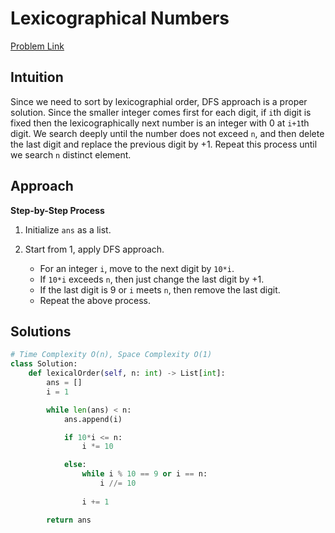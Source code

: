 **Lexicographical Numbers**
=
[Problem Link](https://leetcode.com/problems/lexicographical-numbers/description)

## Intuition
Since we need to sort by lexicographial order, DFS approach is a proper solution. Since the smaller integer 
comes first for each digit, if `i`th digit is fixed then the lexicographically next number is an integer with 0 
at `i+1`th digit. We search deeply until the number does not exceed `n`, and then delete the last digit and 
replace the previous digit by +1. Repeat this process until we search `n` distinct element.

## Approach
**Step-by-Step Process**

1. Initialize `ans` as a list.

2. Start from 1, apply DFS approach.
    - For an integer `i`, move to the next digit by `10*i`.
    - If `10*i` exceeds `n`, then just change the last digit by +1.
    - If the last digit is 9 or `i` meets `n`, then remove the last digit.
    - Repeat the above process.
  
## Solutions
```python
# Time Complexity O(n), Space Complexity O(1)
class Solution:
    def lexicalOrder(self, n: int) -> List[int]:
        ans = []
        i = 1

        while len(ans) < n:
            ans.append(i)

            if 10*i <= n:
                i *= 10

            else:
                while i % 10 == 9 or i == n:
                    i //= 10
                
                i += 1

        return ans
```
